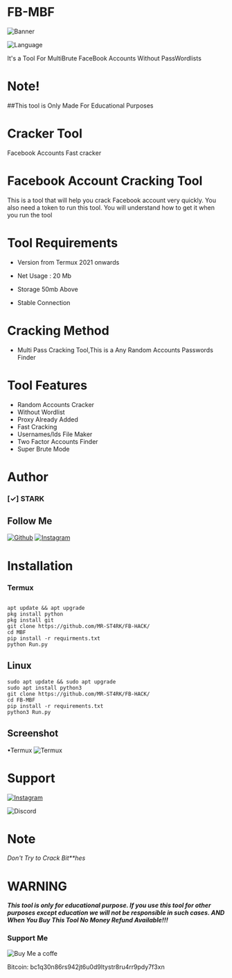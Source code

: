 # FB-MBF
![Banner](https://raw.githubusercontent.com/MR-ST4RK/FB-MBF/main/Data/Screenshot_20230422-210757-773.jpg)

<img title="Language" src="https://img.shields.io/badge/Made%20with-Python-1f425f.svg?v=1036467652f4d616465253230776974682d426173682d3166343235662e7376673f763d313033"></a>

It's a Tool For MultiBrute FaceBook Accounts Without PassWordlists
# Note!
##This tool is Only Made For Educational Purposes
# Cracker Tool
Facebook Accounts Fast cracker

# Facebook Account Cracking Tool
 
This is a tool that will help you crack Facebook account very quickly.  You also need a token to run this tool.  You will understand how to get it when you run the tool

#

# Tool Requirements 

+ Version from Termux 2021 onwards

 + Net Usage : 20 Mb

+ Storage 50mb Above

+ Stable Connection

#  Cracking Method

+ Multi Pass Cracking Tool,This is a Any Random Accounts Passwords Finder


# Tool Features

+ Random Accounts Cracker
+ Without Wordlist
+ Proxy Already Added
+ Fast Cracking
+ Usernames/Ids File Maker
+ Two Factor Accounts Finder
+ Super Brute Mode


# Author 
### [✓] STARK
## Follow Me
<a href="https://github.com/MR-ST4RK/"><img title="Github" src="https://img.shields.io/badge/MR-ST4RK-brightgreen?style=for-the-badge&logo=github"></a>
[![Instagram](https://img.shields.io/badge/INSTAGRAM-FOLLOW-red?style=for-the-badge&logo=instagram)](https://instagram.com/mr_lalu_1232?igshid=YmMyMTA2M2Y=)

# Installation
### Termux
```

apt update && apt upgrade
pkg install python
pkg install git
git clone https://github.com/MR-ST4RK/FB-HACK/
cd MBF
pip install -r requirments.txt
python Run.py
```
## Linux
```
sudo apt update && sudo apt upgrade
sudo apt install python3
git clone https://github.com/MR-ST4RK/FB-HACK/
cd FB-MBF
pip install -r requirements.txt
python3 Run.py
```
## Screenshot
•Termux 
![Termux](https://raw.githubusercontent.com/MR-ST4RK/FB-MBF/main/Screenshot.termux.png)
# Support
[![Instagram](https://img.shields.io/badge/INSTAGRAM-FOLLOW-red?style=for-the-badge&logo=instagram)](https://instagram.com/mr_lalu_1232?igshid=YmMyMTA2M2Y=)

![Discord](https://dcbadge.vercel.app/api/shield/880701719141572618)
# Note 
_Don't Try to Crack Bit**hes_

# WARNING

***This tool is only for educational purpose. If you use this tool for other purposes except education we will not be responsible in such cases. AND When You Buy This Tool No Money Refund Available!!!***

### Support Me 
![Buy Me a coffe](https://cdn.buymeacoffee.com/buttons/default-orange.png)

Bitcoin: bc1q30n86rs942jt6u0d9ltystr8ru4rr9pdy7f3xn
